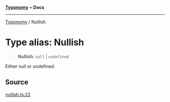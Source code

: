 [**Typonomy**](../README.md) • **Docs**

***

[Typonomy](../globals.md) / Nullish

# Type alias: Nullish

> **Nullish**: `null` \| `undefined`

Either null or undefined.

## Source

[nullish.ts:22](https://github.com/softcraft-development/typonomy/blob/998a3a61fcab698d064d63ac7adfa4f782485616/src/nullish.ts#L22)
